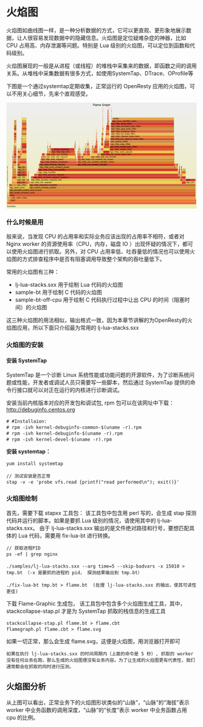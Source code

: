 # 火焰图

火焰图如曲线图一样，是一种分析数据的方式，它可以更直观、更形象地展示数据，让人很容易发现数据中的隐藏信息。火焰图是定位疑难杂症的神器，比如 CPU 占用高、内存泄漏等问题。特别是 Lua 级别的火焰图，可以定位到函数和代码级别。

火焰图展现的一般是从进程（或线程）的堆栈中采集来的数据，即函数之间的调用关系。从堆栈中采集数据有很多方式，如使用SystemTap、DTrace、OProfile等

下图是一个通过systemtap定期收集，正常运行的 OpenResty 应用的火焰图，可以不用关心细节，先来个直观感受。

<div  align="center">
	<img src="/assets/chapter3/user-flamegraph.png" width = "650"  align=center />
</div>


### 什么时候是用

般来说，当发现 CPU 的占用率和实际业务应该出现的占用率不相符，或者对 Nginx worker 的资源使用率（CPU，内存，磁盘 IO ）出现怀疑的情况下，都可以使用火焰图进行抓取。另外，对 CPU 占用率低、吐吞量低的情况也可以使用火焰图的方式排查程序中是否有阻塞调用导致整个架构的吞吐量低下。

常用的火焰图有三种：
- lj-lua-stacks.sxx 用于绘制 Lua 代码的火焰图
- sample-bt 用于绘制 C 代码的火焰图
- sample-bt-off-cpu 用于绘制 C 代码执行过程中让出 CPU 的时间（阻塞时间）的火焰图

这三种火焰图的用法相似，输出格式一致，因为本章节讲解的为OpenResty的火焰图应用，所以下面只介绍最为常用的 lj-lua-stacks.sxx


### 火焰图的安装

#### 安装 SystemTap

SystemTap 是一个诊断 Linux 系统性能或功能问题的开源软件，为了诊断系统问题或性能，开发者或调试人员只需要写一些脚本，然后通过 SystemTap 提供的命令行接口就可以对正在运行的内核进行诊断调试。

安装当前内核版本对应的开发包和调试包,  rpm 包可以在该网址中下载： http://debuginfo.centos.org
```
# #Installaion:
# rpm -ivh kernel-debuginfo-common-$(uname -r).rpm
# rpm -ivh kernel-debuginfo-$(uname -r).rpm
# rpm -ivh kernel-devel-$(uname -r).rpm
```

**安装 systemtap：**

```
yum install systemtap

// 测试安装是否正常
stap -v -e 'probe vfs.read {printf("read performed\n"); exit()}'

```
### 火焰图绘制

首先，需要下载 stapxx 工具包： 该工具包中包含用 perl 写的，会生成 stap 探测代码并运行的脚本。如果是要抓 Lua 级别的情况，请使用其中的 lj-lua-stacks.sxx。 由于 lj-lua-stacks.sxx 输出的是文件绝对路径和行号，要想匹配具体的 Lua 代码，需要用 fix-lua-bt 进行转换。

```
// 获取进程PID
ps -ef | grep nginx

./samples/lj-lua-stacks.sxx --arg time=5 --skip-badvars -x 15010 > tmp.bt （-x 是要抓的进程的 pid， 探测结果输出到 tmp.bt）

./fix-lua-bt tmp.bt > flame.bt  (处理 lj-lua-stacks.sxx 的输出，使其可读性更佳)
```

下载 Flame-Graphic 生成包， 该工具包中包含多个火焰图生成工具，其中，stackcollapse-stap.pl 才是为 SystemTap 抓取的栈信息的生成工具

```
stackcollapse-stap.pl flame.bt > flame.cbt
flamegraph.pl flame.cbt > flame.svg
```
如果一切正常，那么会生成 flame.svg，这便是火焰图，用浏览器打开即可

```
如果在执行 lj-lua-stacks.sxx 的时间周期内（上面的命令是 5 秒）, 抓取的 worker 没有任何业务在跑，那么生成的火焰图便没有业务内容。为了让生成的火焰图更有代表性，我们通常都会在抓取的同时进行压测。
```

## 火焰图分析

从上图可以看出，正常业务下的火焰图形状类似的“山脉”，“山脉”的“海拔”表示 worker 中业务函数的调用深度，“山脉”的“长度”表示 worker 中业务函数占用 cpu 的比例。

